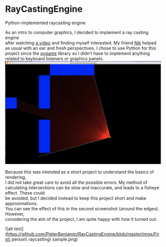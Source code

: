 # RayCastingEngine
Python-implemented raycasting engine

As an intro to computer graphics, I decided to implement a ray casting engine  
after watching [a video](https://www.youtube.com/watch?v=eOCQfxRQ2pY&t=601s) and finding myself interested. My friend [Nik](https://github.com/NikolasUntoten) helped  
as usual with an ear and fresh perspectives. I chose to use Python for this  
project since the [pygame](https://www.pygame.org/news) library so I didn't have to implement anything  
related to keyboard listeners or graphics panels.  
![alt text](https://github.com/PieterBenjamin/RayCastingEngine/blob/master/imgs/RayCastingSampleTopDown)

Because this was intended as a short project to understand the basics of rendering,  
I did not take great care to avoid all the possible errors. My method of calculating
intersections can be slow and inaccurate, and leads to a fisheye effect. These could  
be avoided, but I decided instead to keep this project short and make approximations.  
You can see the effect of this in the second screenshot (around the edges). However,  
considering the aim of the project, I am quite happy with how it turned out.

![alt text](https://github.com/PieterBenjamin/RayCastingEngine/blob/master/imgs/First\ person\ raycasting\ sample.png)
